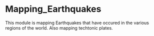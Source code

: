 # Mapping_Earthquakes

This module is mapping Earthquakes that have occured in the various regions of the world. Also mapping techtonic plates. 
